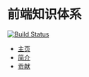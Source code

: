 前端知识体系
===

[![Build Status](https://travis-ci.org/ecomfe/knowledge.png)](https://travis-ci.org/ecomfe/knowledge)

* [主页](http://k.ecomfe.com)
* [简介](./docs/intro.md)
* [贡献](./docs/contribute.md)
